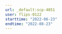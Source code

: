 ```yaml
---
url: _default:scp-4051
user: flips-0122
starttime: "2022-06-23"
endtime: "2022-08-23"
---
```

<reserve />